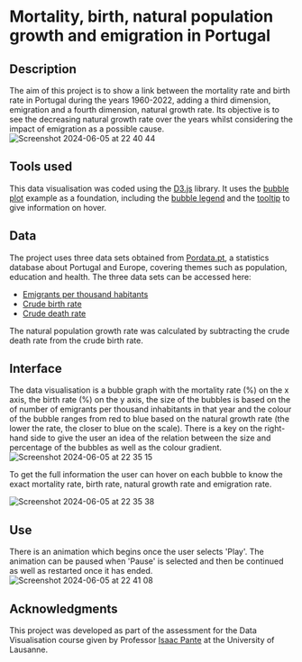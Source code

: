 # Mortality, birth, natural population growth and emigration in Portugal

## Description
The aim of this project is to show a link between the mortality rate and birth rate in Portugal during the years 1960-2022, adding a third dimension, emigration and a fourth dimension, natural growth rate. Its objective is to see the decreasing natural growth rate over the years whilst considering the impact of emigration as a possible cause.
![Screenshot 2024-06-05 at 22 40 44](https://github.com/mfpa231/mortality_birth_pt/assets/107937846/b16d6b85-c9ff-469b-907c-79322a8e11c9)

## Tools used
This data visualisation was coded using the [D3.js](https://d3js.org) library. 
It uses the [bubble plot](https://d3-graph-gallery.com/bubble.html) example as a foundation, including the [bubble legend](https://d3-graph-gallery.com/graph/bubble_legend.html) and the [tooltip](https://d3-graph-gallery.com/graph/bubble_template.html) to give information on hover.

## Data
The project uses three data sets obtained from [Pordata.pt](https://www.pordata.pt), a statistics database about Portugal and Europe, covering themes such as population, education and health. The three data sets can be accessed here:

- [Emigrants per thousand habitants](https://www.pordata.pt/en/portugal/emigrants+per+thousand+inhabitants-832)
- [Crude birth rate](https://www.pordata.pt/en/portugal/crude+birth+rate-527)
- [Crude death rate](https://www.pordata.pt/en/portugal/crude+death+rate+and+infant+mortality+rate-528)

The natural population growth rate was calculated by subtracting the crude death rate from the crude birth rate.

## Interface
The data visualisation is a bubble graph with the mortality rate (%) on the x axis, the birth rate (%) on the y axis, the size of the bubbles is based on the of number of emigrants per thousand inhabitants in that year and the colour of the bubble ranges from red to blue based on the natural growth rate (the lower the rate, the closer to blue on the scale). 
There is a key on the right-hand side to give the user an idea of the relation between the size and percentage of the bubbles as well as the colour gradient.![Screenshot 2024-06-05 at 22 35 15](https://github.com/mfpa231/mortality_birth_pt/assets/107937846/65b2a4ee-a007-4019-b0c1-f6746971ce9b)

To get the full information the user can hover on each bubble to know the exact mortality rate, birth rate, natural growth rate and emigration rate. 

![Screenshot 2024-06-05 at 22 35 38](https://github.com/mfpa231/mortality_birth_pt/assets/107937846/ab53ee6d-510d-4b44-b660-6217b86c0324)

## Use
There is an animation which begins once the user selects 'Play'. The animation can be paused when 'Pause' is selected and then be continued as well as restarted once it has ended.
![Screenshot 2024-06-05 at 22 41 08](https://github.com/mfpa231/mortality_birth_pt/assets/107937846/8b483206-4682-4a07-84a7-70a662a68475)


## Acknowledgments
This project was developed as part of the assessment for the Data Visualisation course given by Professor [Isaac Pante](https://isaacpante.net) at the University of Lausanne. 
